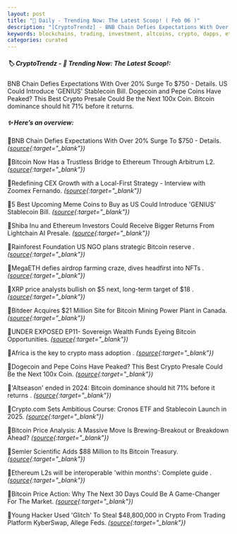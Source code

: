 ```yaml
---
layout: post
title: "🌌 Daily - Trending Now: The Latest Scoop! ( Feb 06 )"
description: "[CryptoTrendz] - BNB Chain Defies Expectations With Over 20% Surge To $750 - Details. US Could Introduce 'GENIUS' Stablecoin Bill. Dogecoin and Pepe Coins Have Peaked? This Best Crypto Presale Could Be the Next 100x Coin. Bitcoin dominance should hit 71% before it returns."
keywords: blockchains, trading, investment, altcoins, crypto, dapps, eth, market, bearmarket, btc
categories: curated
---
```


##### 🏷️  CryptoTrendz - 📌 *Trending Now: The Latest Scoop!:*

BNB Chain Defies Expectations With Over 20% Surge To $750 - Details. US Could Introduce 'GENIUS' Stablecoin Bill. Dogecoin and Pepe Coins Have Peaked? This Best Crypto Presale Could Be the Next 100x Coin. Bitcoin dominance should hit 71% before it returns.

##### ✨ *Here’s an overview:*


🔹BNB Chain Defies Expectations With Over 20% Surge To $750 - Details. *([source](https://s.avyag.com/y915){:target="_blank"})*

🔹Bitcoin Now Has a Trustless Bridge to Ethereum Through Arbitrum L2. *([source](https://s.avyag.com/7eo9){:target="_blank"})*

🔹Redefining CEX Growth with a Local-First Strategy - Interview with Zoomex Fernando. *([source](https://s.avyag.com/k6qq){:target="_blank"})*

🔹5 Best Upcoming Meme Coins to Buy as US Could Introduce 'GENIUS' Stablecoin Bill. *([source](https://s.avyag.com/tnxf){:target="_blank"})*

🔹Shiba Inu and Ethereum Investors Could Receive Bigger Returns From Lightchain AI Presale. *([source](https://s.avyag.com/5kyc){:target="_blank"})*

🔹Rainforest Foundation US NGO plans strategic Bitcoin reserve . *([source](https://s.avyag.com/6wkc){:target="_blank"})*

🔹MegaETH defies airdrop farming craze, dives headfirst into NFTs . *([source](https://s.avyag.com/ij3r){:target="_blank"})*

🔹XRP price analysts bullish on $5 next, long-term target of $18 . *([source](https://s.avyag.com/7e3y){:target="_blank"})*

🔹Bitdeer Acquires $21 Million Site for Bitcoin Mining Power Plant in Canada. *([source](https://s.avyag.com/wp82){:target="_blank"})*

🔹UNDER EXPOSED EP11- Sovereign Wealth Funds Eyeing Bitcoin Opportunities. *([source](https://s.avyag.com/gv8y){:target="_blank"})*

🔹Africa is the key to crypto mass adoption . *([source](https://s.avyag.com/p9h4){:target="_blank"})*

🔹Dogecoin and Pepe Coins Have Peaked? This Best Crypto Presale Could Be the Next 100x Coin. *([source](https://s.avyag.com/d8uc){:target="_blank"})*

🔹&#039;Altseason&#039; ended in 2024: Bitcoin dominance should hit 71% before it returns . *([source](https://s.avyag.com/oe8z){:target="_blank"})*

🔹Crypto.com Sets Ambitious Course: Cronos ETF and Stablecoin Launch in 2025. *([source](https://s.avyag.com/dazu){:target="_blank"})*

🔹Bitcoin Price Analysis: A Massive Move Is Brewing-Breakout or Breakdown Ahead? *([source](https://s.avyag.com/c9sz){:target="_blank"})*

🔹Semler Scientific Adds $88 Million to Its Bitcoin Treasury. *([source](https://s.avyag.com/aehr){:target="_blank"})*

🔹Ethereum L2s will be interoperable 'within months': Complete guide . *([source](https://s.avyag.com/v106){:target="_blank"})*

🔹Bitcoin Price Action: Why The Next 30 Days Could Be A Game-Changer For The Market. *([source](https://s.avyag.com/zbkx){:target="_blank"})*

🔹Young Hacker Used 'Glitch' To Steal $48,800,000 in Crypto From Trading Platform KyberSwap, Allege Feds. *([source](https://s.avyag.com/ukle){:target="_blank"})*
